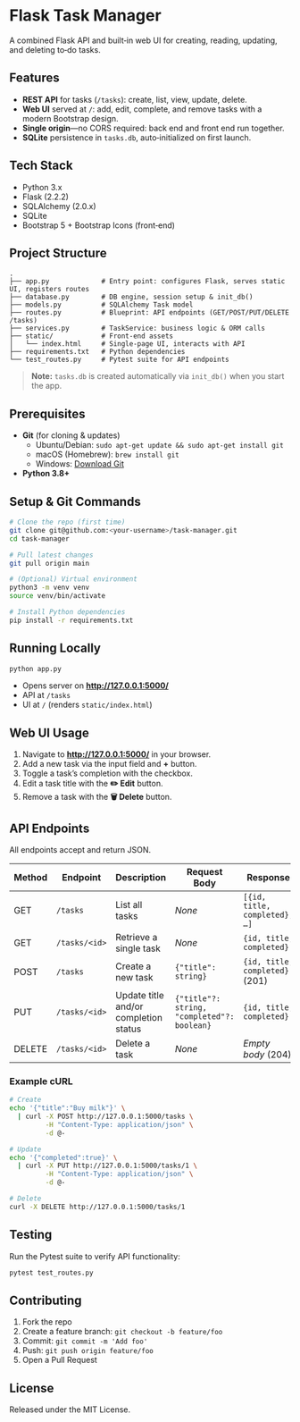 # Flask Task Manager

A combined Flask API and built‑in web UI for creating, reading, updating, and deleting to‑do tasks.

## Features

- **REST API** for tasks (`/tasks`): create, list, view, update, delete.
- **Web UI** served at `/`: add, edit, complete, and remove tasks with a modern Bootstrap design.
- **Single origin**—no CORS required: back end and front end run together.
- **SQLite** persistence in `tasks.db`, auto‑initialized on first launch.

## Tech Stack

- Python 3.x  
- Flask (2.2.2)  
- SQLAlchemy (2.0.x)  
- SQLite  
- Bootstrap 5 + Bootstrap Icons (front‑end)

## Project Structure

```
.
├── app.py             # Entry point: configures Flask, serves static UI, registers routes
├── database.py        # DB engine, session setup & init_db()
├── models.py          # SQLAlchemy Task model
├── routes.py          # Blueprint: API endpoints (GET/POST/PUT/DELETE /tasks)
├── services.py        # TaskService: business logic & ORM calls
├── static/            # Front‑end assets
│   └── index.html     # Single‑page UI, interacts with API
├── requirements.txt   # Python dependencies
└── test_routes.py     # Pytest suite for API endpoints
```

> **Note:** `tasks.db` is created automatically via `init_db()` when you start the app.

## Prerequisites

- **Git** (for cloning & updates)
  - Ubuntu/Debian: `sudo apt-get update && sudo apt-get install git`
  - macOS (Homebrew): `brew install git`
  - Windows: [Download Git](https://git-scm.com/download/win)
- **Python 3.8+**

## Setup & Git Commands

```bash
# Clone the repo (first time)
git clone git@github.com:<your-username>/task-manager.git
cd task-manager

# Pull latest changes
git pull origin main

# (Optional) Virtual environment
python3 -m venv venv
source venv/bin/activate

# Install Python dependencies
pip install -r requirements.txt
```

## Running Locally

```bash
python app.py
```

- Opens server on **http://127.0.0.1:5000/**
- API at `/tasks`  
- UI at `/` (renders `static/index.html`)

## Web UI Usage

1. Navigate to **http://127.0.0.1:5000/** in your browser.  
2. Add a new task via the input field and **+** button.  
3. Toggle a task’s completion with the checkbox.  
4. Edit a task title with the **✏️ Edit** button.  
5. Remove a task with the **🗑️ Delete** button.

## API Endpoints

All endpoints accept and return JSON.

| Method | Endpoint          | Description                           | Request Body                                   | Response                         |
| ------ | ----------------- | ------------------------------------- | ---------------------------------------------- | -------------------------------- |
| GET    | `/tasks`          | List all tasks                        | _None_                                         | `[{id, title, completed}, …]`    |
| GET    | `/tasks/<id>`     | Retrieve a single task                | _None_                                         | `{id, title, completed}`         |
| POST   | `/tasks`          | Create a new task                     | `{"title": string}`                            | `{id, title, completed}` (201)   |
| PUT    | `/tasks/<id>`     | Update title and/or completion status | `{"title"?: string, "completed"?: boolean}`    | `{id, title, completed}`         |
| DELETE | `/tasks/<id>`     | Delete a task                         | _None_                                         | _Empty body_ (204)               |

### Example cURL

```bash
# Create
echo '{"title":"Buy milk"}' \
  | curl -X POST http://127.0.0.1:5000/tasks \
         -H "Content-Type: application/json" \
         -d @-

# Update
echo '{"completed":true}' \
  | curl -X PUT http://127.0.0.1:5000/tasks/1 \
         -H "Content-Type: application/json" \
         -d @-

# Delete
curl -X DELETE http://127.0.0.1:5000/tasks/1
```

## Testing

Run the Pytest suite to verify API functionality:

```bash
pytest test_routes.py
```

## Contributing

1. Fork the repo  
2. Create a feature branch: `git checkout -b feature/foo`  
3. Commit: `git commit -m 'Add foo'`  
4. Push: `git push origin feature/foo`  
5. Open a Pull Request

## License

Released under the MIT License.
